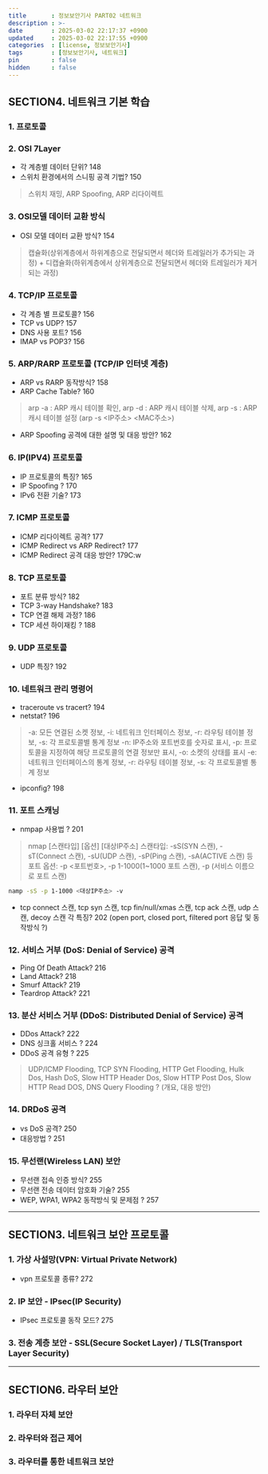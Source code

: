 ```yaml
---
title       : 정보보안기사 PART02 네트워크
description : >-
date        : 2025-03-02 22:17:37 +0900
updated     : 2025-03-02 22:17:55 +0900
categories  : [license, 정보보안기사]
tags        : [정보보안기사, 네트워크]
pin         : false
hidden      : false
---
```


## SECTION4. 네트워크 기본 학습
### 1. 프로토콜 
### 2. OSI 7Layer
- 각 계층별 데이터 단위? 148
- 스위치 환경에서의 스니핑 공격 기법? 150
> 스위치 재밍, ARP Spoofing, ARP 리다이렉트 

### 3. OSI모델 데이터 교환 방식
- OSI 모델 데이터 교환 방식? 154
> 캡슐화(상위계층에서 하위계층으로 전달되면서 헤더와 트레일러가 추가되는 과정) + 디캡슐화(하위계층에서 상위계층으로 전달되면서 헤더와 트레일러가 제거되는 과정)

### 4. TCP/IP 프로토콜
- 각 계층 별 프로토콜? 156
- TCP vs UDP? 157
- DNS 사용 포트? 156
- IMAP vs POP3? 156 

### 5. ARP/RARP 프로토콜 (TCP/IP 인터넷 계층)
- ARP vs RARP 동작방식? 158
- ARP Cache Table? 160
> arp -a : ARP 캐시 테이블 확인, arp -d : ARP 캐시 테이블 삭제, arp -s : ARP 캐시 테이블 설정 (arp -s <IP주소> <MAC주소>)
- ARP Spoofing 공격에 대한 설명 및 대응 방안? 162

### 6. IP(IPV4) 프로토콜
- IP 프로토콜의 특징? 165
- IP Spoofing ? 170
- IPv6 전환 기술? 173

### 7. ICMP 프로토콜
- ICMP 리다이렉트 공격? 177 
- ICMP Redirect vs ARP Redirect? 177
- ICMP Redirect 공격 대응 방안? 179C:w

### 8. TCP 프로토콜
- 포트 분류 방식? 182
- TCP 3-way Handshake? 183
- TCP 연결 해제 과정? 186
- TCP 세션 하이재킹 ? 188

### 9. UDP 프로토콜
- UDP 특징? 192

### 10. 네트워크 관리 명령어
- traceroute vs tracert? 194
- netstat? 196
> -a: 모든 연결된 소켓 정보, -i: 네트워크 인터페이스 정보, -r: 라우팅 테이블 정보, -s: 각 프로토콜별 통계 정보
> -n: IP주소와 포트번호를 숫자로 표시, -p: 프로토콜을 지정하여 해당 프로토콜의 연결 정보만 표시, -o: 소켓의 상태를 표시
> -e: 네트워크 인터페이스의 통계 정보, -r: 라우팅 테이블 정보, -s: 각 프로토콜별 통계 정보
- ipconfig? 198

### 11. 포트 스캐닝
- nmpap 사용법 ? 201
> nmap [스캔타입] [옵션] [대상IP주소]
> 스캔타입: -sS(SYN 스캔), -sT(Connect 스캔), -sU(UDP 스캔), -sP(Ping 스캔), -sA(ACTIVE 스캔) 등
> 포트 옵션: -p <포트번호>, -p 1-1000(1~1000 포트 스캔), -p <service name>(서비스 이름으로 포트 스캔)
```sh
namp -sS -p 1-1000 <대상IP주소> -v
```

- tcp connect 스캔, tcp syn 스캔, tcp fin/null/xmas 스캔, tcp ack 스캔, udp 스캔, decoy 스캔 각 특징? 202
(open port, closed port, filtered port 응답 및 동작방식 ?)

### 12. 서비스 거부 (DoS: Denial of Service) 공격
- Ping Of Death Attack? 216 
- Land Attack? 218
- Smurf Attack? 219
- Teardrop Attack? 221

### 13. 분산 서비스 거부 (DDoS: Distributed Denial of Service) 공격
- DDos Attack? 222
- DNS 싱크홀 서비스 ? 224
- DDoS 공격 유형 ? 225
> UDP/ICMP Flooding, TCP SYN Flooding, HTTP Get Flooding, Hulk Dos, Hash DoS, Slow HTTP Header Dos, Slow HTTP Post Dos, Slow HTTP Read DOS, DNS Query Flooding ? (개요, 대응 방안) 

### 14. DRDoS 공격
- vs DoS 공격? 250
- 대응방법 ? 251

### 15. 무선랜(Wireless LAN) 보안
- 무선랜 접속 인증 방식? 255
- 무선랜 전송 데이터 암호화 기술? 255
- WEP, WPA1, WPA2 동작방식 및 문제점 ? 257

---

## SECTION3. 네트워크 보안 프로토콜
### 1. 가상 사설망(VPN: Virtual Private Network)
- vpn 프로토콜 종류? 272

### 2. IP 보안 - IPsec(IP Security)
- IPsec 프로토콜 동작 모드? 275

### 3. 전송 계층 보안 - SSL(Secure Socket Layer) / TLS(Transport Layer Security)

---

## SECTION6. 라우터 보안
### 1. 라우터 자체 보안
### 2. 라우터와 접근 제어
### 3. 라우터를 통한 네트워크 보안
